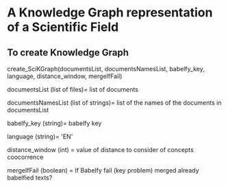 # A Knowledge Graph representation of a Scientific Field

## To create Knowledge Graph

create_SciKGraph(documentsList, documentsNamesList, babelfy_key, language, distance_window, mergeIfFail)        


documentsList (list of files)= list of documents

documentsNamesList (list of strings)= list of the names of the documents in documentsList

babelfy_key (string)= babelfy key 

language (string)= 'EN'

distance_window (int) = value of distance to consider of concepts coocorrence

mergeIfFail (boolean) = If Babelfy fail (key problem) merged already babelfied texts?


